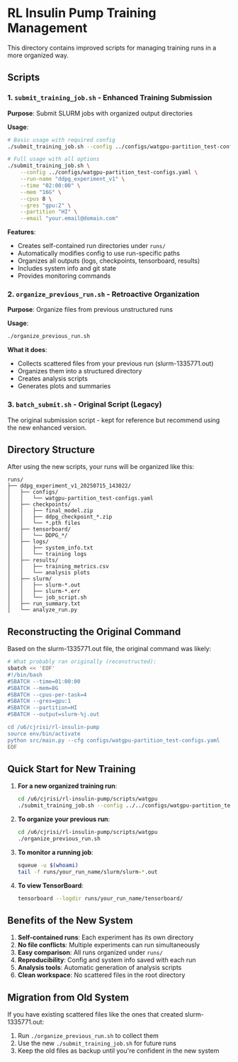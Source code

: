 # RL Insulin Pump Training Management

This directory contains improved scripts for managing training runs in a more organized way.

## Scripts

### 1. `submit_training_job.sh` - Enhanced Training Submission
**Purpose**: Submit SLURM jobs with organized output directories

**Usage**:
```bash
# Basic usage with required config
./submit_training_job.sh --config ../configs/watgpu-partition_test-configs.yaml

# Full usage with all options
./submit_training_job.sh \
    --config ../configs/watgpu-partition_test-configs.yaml \
    --run-name "ddpg_experiment_v1" \
    --time "02:00:00" \
    --mem "16G" \
    --cpus 8 \
    --gres "gpu:2" \
    --partition "HI" \
    --email "your.email@domain.com"
```

**Features**:
- Creates self-contained run directories under `runs/`
- Automatically modifies config to use run-specific paths
- Organizes all outputs (logs, checkpoints, tensorboard, results)
- Includes system info and git state
- Provides monitoring commands

### 2. `organize_previous_run.sh` - Retroactive Organization
**Purpose**: Organize files from previous unstructured runs

**Usage**:
```bash
./organize_previous_run.sh
```

**What it does**:
- Collects scattered files from your previous run (slurm-1335771.out)
- Organizes them into a structured directory
- Creates analysis scripts
- Generates plots and summaries

### 3. `batch_submit.sh` - Original Script (Legacy)
The original submission script - kept for reference but recommend using the new enhanced version.

## Directory Structure

After using the new scripts, your runs will be organized like this:

```
runs/
├── ddpg_experiment_v1_20250715_143022/
│   ├── configs/
│   │   └── watgpu-partition_test-configs.yaml
│   ├── checkpoints/
│   │   ├── final_model.zip
│   │   ├── ddpg_checkpoint_*.zip
│   │   └── *.pth files
│   ├── tensorboard/
│   │   └── DDPG_*/
│   ├── logs/
│   │   ├── system_info.txt
│   │   └── training logs
│   ├── results/
│   │   ├── training_metrics.csv
│   │   └── analysis plots
│   ├── slurm/
│   │   ├── slurm-*.out
│   │   ├── slurm-*.err
│   │   └── job_script.sh
│   ├── run_summary.txt
│   └── analyze_run.py
```

## Reconstructing the Original Command

Based on the slurm-1335771.out file, the original command was likely:

```bash
# What probably ran originally (reconstructed):
sbatch << 'EOF'
#!/bin/bash
#SBATCH --time=01:00:00
#SBATCH --mem=8G
#SBATCH --cpus-per-task=4
#SBATCH --gres=gpu:1
#SBATCH --partition=HI
#SBATCH --output=slurm-%j.out

cd /u6/cjrisi/rl-insulin-pump
source env/bin/activate
python src/main.py --cfg configs/watgpu-partition_test-configs.yaml
EOF
```

## Quick Start for New Training

1. **For a new organized training run**:
   ```bash
   cd /u6/cjrisi/rl-insulin-pump/scripts/watgpu
   ./submit_training_job.sh --config ../../configs/watgpu-partition_test-configs.yaml --run-name "my_experiment"
   ```

2. **To organize your previous run**:
   ```bash
   cd /u6/cjrisi/rl-insulin-pump/scripts/watgpu
   ./organize_previous_run.sh
   ```

3. **To monitor a running job**:
   ```bash
   squeue -u $(whoami)
   tail -f runs/your_run_name/slurm/slurm-*.out
   ```

4. **To view TensorBoard**:
   ```bash
   tensorboard --logdir runs/your_run_name/tensorboard/
   ```

## Benefits of the New System

1. **Self-contained runs**: Each experiment has its own directory
2. **No file conflicts**: Multiple experiments can run simultaneously
3. **Easy comparison**: All runs organized under `runs/`
4. **Reproducibility**: Config and system info saved with each run
5. **Analysis tools**: Automatic generation of analysis scripts
6. **Clean workspace**: No scattered files in the root directory

## Migration from Old System

If you have existing scattered files like the ones that created slurm-1335771.out:

1. Run `./organize_previous_run.sh` to collect them
2. Use the new `./submit_training_job.sh` for future runs
3. Keep the old files as backup until you're confident in the new system
